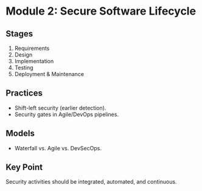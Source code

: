 # Module 2: Secure Software Lifecycle

## Stages
1. Requirements  
2. Design  
3. Implementation  
4. Testing  
5. Deployment & Maintenance  

## Practices
- Shift-left security (earlier detection).  
- Security gates in Agile/DevOps pipelines.  

## Models
- Waterfall vs. Agile vs. DevSecOps.  

## Key Point
Security activities should be integrated, automated, and continuous.
